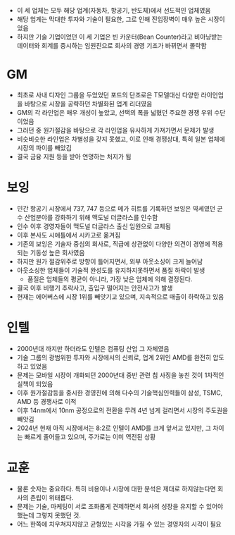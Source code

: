 - 이 세 업체는 모두 해당 업계(자동차, 항공기, 반도체)에서 선도적인 업체였음
- 해당 업계는 막대한 투자와 기술이 필요한, 그로 인해 진입장벽이 매우 높은 시장이었음
- 하지만 기술 기업이었던 이 세 기업은 빈 카운터(Bean Counter)라고 비아냥받는 데이터와 회계를 중시하는 임원진으로 회사의 경영 기조가 바뀌면서 몰락함

# GM
- 최초로 사내 디자인 그룹을 두었었던 포드의 단조로은 T모델대신 다양한 라이언업을 바탕으로 시장을 공략하던 차별화된 업계 리더였음
- GM의 각 라인업은 매우 개성이 높았고, 선택의 폭을 넓혔던 주요한 경쟁 우위 수단이었음
- 그러던 중 원가절감을 바탕으로 각 라인업을 유사하게 가져가면서 문제가 발생
- 비슷비슷한 라인업은 차별성을 갖지 못했고, 이로 인해 경쟁상대, 특히 일본 업체에 시장의 파이를 빼았김
- 결국 금융 지원 등을 받아 연명하는 처지가 됨

# 보잉
- 민간 항공기 시장에서 737, 747 등으로 메가 히트를 기록하던 보잉은 약세였던 군수 산업분야를 강화하기 위해 맥도널 더글라스를 인수함
- 인수 이후 경영자들이 맥도널 더글라스 출신 임원으로 교체됨
- 이후 본사도 시애틀에서 시카고로 옮겨짐
- 기존의 보잉은 기술자 중심의 회사로, 직급에 상관없이 다양한 의견이 경영에 적용되는 기동성 높은 회사였음
- 하지만 원가 절감위주로 방향이 틀어지면서, 외부 아웃소싱이 크게 늘어남
- 아웃소싱한 업체들이 기술적 완성도를 유지하지못하면서 품질 하락이 발생
	- 품질은 업체들의 평균이 아니라, 가장 낮은 업체에 의해 결정된다.
- 결국 이후 비행기 추락사고, 출입구 떨어지는 안전사고가 발생
- 현재는 에어버스에 시장 1위를 빼앗기고 있으며, 지속적으로 매출이 하락하고   있음

# 인텔
- 2000년대 까지만 하더라도 인텔은 컴퓨팅 산업 그 자체였음
- 기술 그룹의 광범위한 투자와 시장에서의 신뢰로, 업계 2위인 AMD를 완전히 압도하고 있었음
- 문제는 모바일 시장이 개화되던 2000년대 중반 관련 칩 사징을 놓친 것이 1차적인 실책이 되었음
- 이후 원가절감등을 중시한 경영진에 의해 다수의 기술핵심인력들이 삼성, TSMC, AMD 등 경쟁사로 이적
- 이후 14nm에서 10nm 공정으로의 전환을 무려 4년 넘게 걸리면서 시장의 주도권을 빼앗김
- 2024년 현재 아직 시장에서는 8:2로 인텔이 AMD를 크게 앞서고 있지만, 그 차이는 빠르게 줄어들고 있으며, 주가로는 이미 역전된 상황

# 교훈
- 물론 숫자는 중요하다. 특히 비용이나 시장에 대한 분석은 제대로 하지않는다면 회사의 존립이 위태롭다.
- 문제는 기술, 마케팅이 서로 조화롭게 견제하면서 회사의 성장을 유지할 수 있어야했는데 그렇지 못했던 것.
- 어느 한쪽에 치우쳐지지않고 균형있는 시각을 가질 수 있는 경영자의 시각이 필요